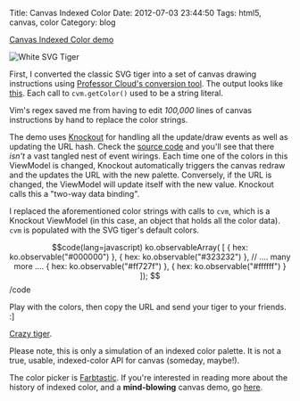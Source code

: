 Title: Canvas Indexed Color
Date: 2012-07-03 23:44:50
Tags: html5, canvas, color
Category: blog

[Canvas Indexed Color demo](/projects/canvas_indexed_color "Canvas Indexed Color demo")

![White SVG Tiger](/static/images/021/hahatiger.png)

First, I converted the classic SVG tiger into a set of canvas drawing
instructions using [Professor Cloud's conversion
tool](http://professorcloud.com/svg-to-canvas/ "Professor Cloud's conversion
tool").  The output looks like
[this](https://github.com/mwcz/mwcz/blob/master/blog/projects/canvas_indexed_color/vector_images.js
"Tiger image").  Each call to `cvm.getColor()` used to be a string literal.  

Vim's regex saved me from having to edit *100,000* lines of canvas instructions
by hand to replace the color strings.

The demo uses [Knockout](http://knockoutjs.com/ "Knockout JS") for handling all
the update/draw events as well as updating the URL hash.  Check the [source
code](https://github.com/mwcz/mwcz/blob/master/blog/projects/canvas_indexed_color/cic.js
"source code") and you'll see that there *isn't* a vast tangled nest of event
wirings.  Each time one of the colors in this ViewModel is changed, Knockout
automatically triggers the canvas redraw and the updates the URL with the new
palette.  Conversely, if the URL is changed, the ViewModel will update itself
with the new value.  Knockout calls this a "two-way data binding".  

I replaced the aforementioned color strings with calls to `cvm`, which is a
Knockout ViewModel (in this case, an object that holds all the color data).
`cvm` is populated with the SVG tiger's default colors.

$$code(lang=javascript)
    ko.observableArray( [
        { hex: ko.observable("#000000") },
        { hex: ko.observable("#323232") },
        // .... many more ....
        { hex: ko.observable("#ff727f") },
        { hex: ko.observable("#ffffff") }
    ]);
$$/code

Play with the colors, then copy the URL and send your tiger to your friends.  :]

[Crazy tiger](/projects/canvas_indexed_color/#4c0000,#659900,#666666,#992600,#999999,#99cc32,#a51926,#a5264c,#b23259,#b26565,#b2b2b2,#cc3f4c,#cc7226,#cccccc,#e5668c,#e59999,#e5e5b2,B5E8E6,#ea8c4d,#ea8e51,#eb955c,#ec9961,#eea575,#efaa7c,#f1b288,#f2b892,#f3bf9c,#f4c6a8,#f5ccb0,#f8d8c4,#f8dcc8,#f9e2d3,#fae5d7,#fcf2eb,#ff727f,#ffffcc,#ffffff,#000000,#323232 "Crazy tiger").

Please note, this is only a simulation of an indexed color palette.  It is not
a true, usable, indexed-color API for canvas (someday, maybe!).

The color picker is [Farbtastic](https://github.com/mattfarina/farbtastic
"Farbtastic").  If you're interested in reading more about the history of
indexed color, and a **mind-blowing** canvas demo, go
[here](http://www.effectgames.com/effect/article.psp.html/joe/Old_School_Color_Cycling_with_HTML5
"Color cycling in HTML5 canvas").


